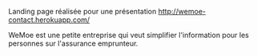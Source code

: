 Landing page réalisée pour une présentation
http://wemoe-contact.herokuapp.com/

WeMoe est une petite entreprise qui veut simplifier l'information pour les personnes sur l'assurance emprunteur.
